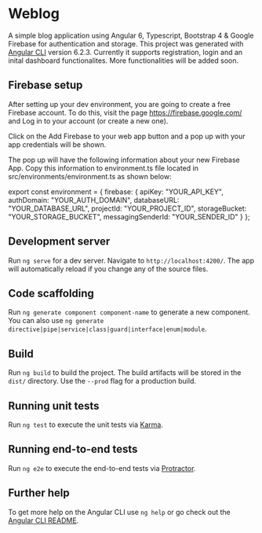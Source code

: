 # Weblog

A simple blog application using Angular 6, Typescript, Bootstrap 4 & Google Firebase for authentication and storage.
This project was generated with [Angular CLI](https://github.com/angular/angular-cli) version 6.2.3.
Currently it supports registration, login and an inital dashboard functionalites.
More functionalities will be added soon.

## Firebase setup
After setting up your dev environment, you are going to create a free Firebase account. To do this, visit the page https://firebase.google.com/ and Log in to your account (or create a new one).

Click on the Add Firebase to your web app button and a pop up with your app credentials will be shown. 

The pop up will have the following information about your new Firebase App. Copy this information to environment.ts file located in src/environments/environment.ts as shown below:

export const environment = {
  firebase: {
    apiKey: "YOUR_API_KEY",
    authDomain: "YOUR_AUTH_DOMAIN",
    databaseURL: "YOUR_DATABASE_URL",
    projectId: "YOUR_PROJECT_ID",
    storageBucket: "YOUR_STORAGE_BUCKET",
    messagingSenderId: "YOUR_SENDER_ID"
  }
};

## Development server

Run `ng serve` for a dev server. Navigate to `http://localhost:4200/`. The app will automatically reload if you change any of the source files.

## Code scaffolding

Run `ng generate component component-name` to generate a new component. You can also use `ng generate directive|pipe|service|class|guard|interface|enum|module`.

## Build

Run `ng build` to build the project. The build artifacts will be stored in the `dist/` directory. Use the `--prod` flag for a production build.

## Running unit tests

Run `ng test` to execute the unit tests via [Karma](https://karma-runner.github.io).

## Running end-to-end tests

Run `ng e2e` to execute the end-to-end tests via [Protractor](http://www.protractortest.org/).

## Further help

To get more help on the Angular CLI use `ng help` or go check out the [Angular CLI README](https://github.com/angular/angular-cli/blob/master/README.md).
